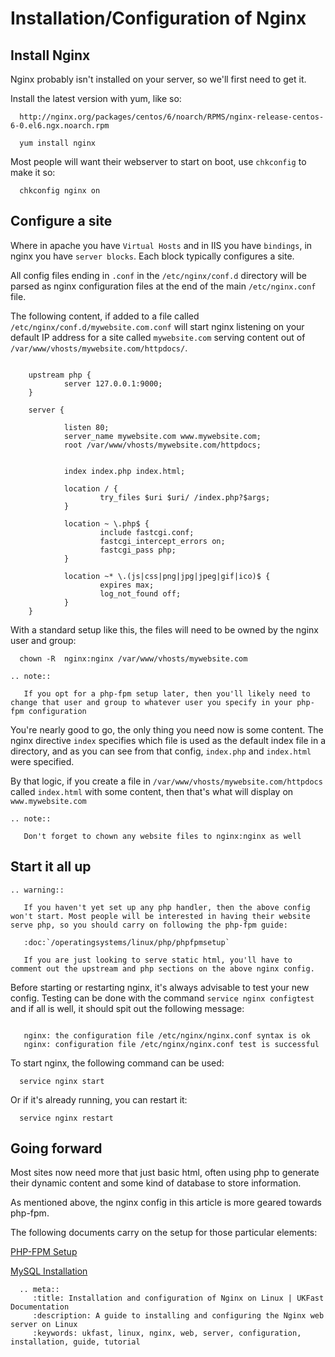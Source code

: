 # Installation/Configuration of Nginx

## Install Nginx

Nginx probably isn't installed on your server, so we'll first need to get it.

Install the latest version with yum, like so:

```console
  http://nginx.org/packages/centos/6/noarch/RPMS/nginx-release-centos-6-0.el6.ngx.noarch.rpm
```

```console
  yum install nginx
```

Most people will want their webserver to start on boot, use `chkconfig` to make it so:

```console
  chkconfig nginx on
```

## Configure a site

Where in apache you have `Virtual Hosts` and in IIS you have `bindings`, in nginx you have `server blocks`. Each block typically configures a site.

All config files ending in `.conf` in the `/etc/nginx/conf.d` directory will be parsed as nginx configuration files at the end of the main `/etc/nginx.conf` file.

The following content, if added to a file called `/etc/nginx/conf.d/mywebsite.com.conf` will start nginx listening on your default IP address for a site called `mywebsite.com` serving content out of `/var/www/vhosts/mywebsite.com/httpdocs/`.

```nginx

    upstream php {
            server 127.0.0.1:9000;
    }

    server {

            listen 80;
            server_name mywebsite.com www.mywebsite.com;
            root /var/www/vhosts/mywebsite.com/httpdocs;


            index index.php index.html;

            location / {
                    try_files $uri $uri/ /index.php?$args;
            }

            location ~ \.php$ {
                    include fastcgi.conf;
                    fastcgi_intercept_errors on;
                    fastcgi_pass php;
            }

            location ~* \.(js|css|png|jpg|jpeg|gif|ico)$ {
                    expires max;
                    log_not_found off;
            }
    }
```

With a standard setup like this, the files will need to be owned by the nginx user and group:

```console
  chown -R  nginx:nginx /var/www/vhosts/mywebsite.com
```

```eval_rst
.. note::

   If you opt for a php-fpm setup later, then you'll likely need to change that user and group to whatever user you specify in your php-fpm configuration
```

You're nearly good to go, the only thing you need now is some content. The nginx directive `index` specifies which file is used as the default index file in a directory, and as you can see from that config, `index.php` and `index.html` were specified.

By that logic, if you create a file in `/var/www/vhosts/mywebsite.com/httpdocs` called `index.html` with some content, then that's what will display on `www.mywebsite.com`

```eval_rst
.. note::

   Don't forget to chown any website files to nginx:nginx as well
```

## Start it all up

```eval_rst
.. warning::

   If you haven't yet set up any php handler, then the above config won't start. Most people will be interested in having their website serve php, so you should carry on following the php-fpm guide:

   :doc:`/operatingsystems/linux/php/phpfpmsetup`

   If you are just looking to serve static html, you'll have to comment out the upstream and php sections on the above nginx config.
```


Before starting or restarting nginx, it's always advisable to test your new config. Testing can be done with the command `service nginx configtest` and if all is well, it should spit out the following message:

```console

   nginx: the configuration file /etc/nginx/nginx.conf syntax is ok
   nginx: configuration file /etc/nginx/nginx.conf test is successful
```

To start nginx, the following command can be used:

```console
  service nginx start
```

Or if it's already running, you can restart it:

```console
  service nginx restart
```  

## Going forward

Most sites now need more that just basic html, often using php to generate their dynamic content and some kind of database to store information.

As mentioned above, the nginx config in this article is more geared towards php-fpm.

The following documents carry on the setup for those particular elements:

[PHP-FPM Setup](/linux/php/phpfpmsetup.html)

[MySQL Installation](/linux/mysql/installation.html)

```eval_rst
  .. meta::
     :title: Installation and configuration of Nginx on Linux | UKFast Documentation
     :description: A guide to installing and configuring the Nginx web server on Linux
     :keywords: ukfast, linux, nginx, web, server, configuration, installation, guide, tutorial
